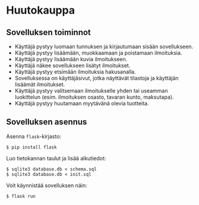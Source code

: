 # Huutokauppa

## Sovelluksen toiminnot

* Käyttäjä pystyy luomaan tunnuksen ja kirjautumaan sisään sovellukseen.
* Käyttäjä pystyy lisäämään, muokkaamaan ja poistamaan ilmoituksia.
* Käyttäjä pystyy lisäämään kuvia ilmoitukseen.
* Käyttäjä näkee sovellukseen lisätyt ilmoitukset.
* Käyttäjä pystyy etsimään ilmoituksia hakusanalla.
* Sovelluksessa on käyttäjäsivut, jotka näyttävät tilastoja ja käyttäjän lisäämät ilmoitukset.
* Käyttäjä pystyy valitsemaan ilmoitukselle yhden tai useamman luokittelun (esim. ilmoituksen osasto, tavaran kunto, maksutapa).
* Käyttäjä pystyy huutamaan myytävänä olevia tuotteita.

## Sovelluksen asennus

Asenna `flask`-kirjasto:

```
$ pip install flask
```

Luo tietokannan taulut ja lisää alkutiedot:

```
$ sqlite3 database.db < schema.sql
$ sqlite3 database.db < init.sql
```

Voit käynnistää sovelluksen näin:

```
$ flask run
```
